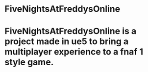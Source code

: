 # FiveNightsAtFreddysOnline
# FiveNightsAtFreddysOnline is a project made in ue5 to bring a multiplayer experience to a fnaf 1 style game.

